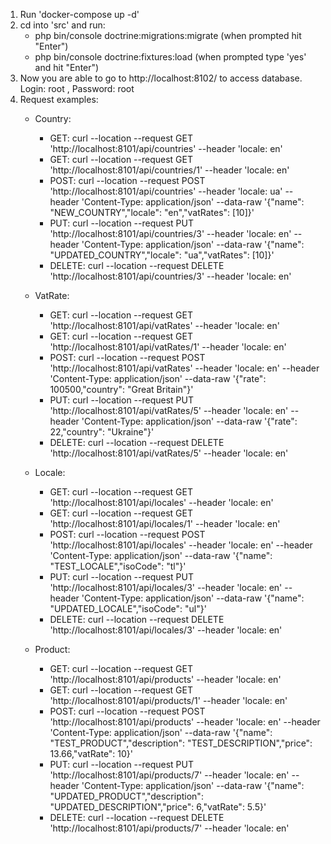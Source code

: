 1. Run 'docker-compose up -d'
2. cd into 'src' and run:
    - php bin/console doctrine:migrations:migrate (when prompted hit "Enter")
    - php bin/console doctrine:fixtures:load (when prompted type 'yes' and hit "Enter")
3. Now you are able to go to http://localhost:8102/ to access database. Login: root , Password: root
4. Request examples:
    - Country:
        - GET: curl --location --request GET 'http://localhost:8101/api/countries' --header 'locale: en'
        - GET: curl --location --request GET 'http://localhost:8101/api/countries/1' --header 'locale: en'
        - POST: curl --location --request POST 'http://localhost:8101/api/countries' --header 'locale: ua' --header 'Content-Type: application/json' --data-raw '{"name": "NEW_COUNTRY","locale": "en","vatRates": [10]}'
        - PUT: curl --location --request PUT 'http://localhost:8101/api/countries/3' --header 'locale: en' --header 'Content-Type: application/json' --data-raw '{"name": "UPDATED_COUNTRY","locale": "ua","vatRates": [10]}'
        - DELETE: curl --location --request DELETE 'http://localhost:8101/api/countries/3' --header 'locale: en'

    - VatRate:
        - GET: curl --location --request GET 'http://localhost:8101/api/vatRates' --header 'locale: en'
        - GET: curl --location --request GET 'http://localhost:8101/api/vatRates/1' --header 'locale: en'
        - POST: curl --location --request POST 'http://localhost:8101/api/vatRates' --header 'locale: en' --header 'Content-Type: application/json' --data-raw '{"rate": 100500,"country": "Great Britain"}'
        - PUT: curl --location --request PUT 'http://localhost:8101/api/vatRates/5' --header 'locale: en' --header 'Content-Type: application/json' --data-raw '{"rate": 22,"country": "Ukraine"}'
        - DELETE: curl --location --request DELETE 'http://localhost:8101/api/vatRates/5' --header 'locale: en'

    - Locale:
        - GET: curl --location --request GET 'http://localhost:8101/api/locales' --header 'locale: en'
        - GET: curl --location --request GET 'http://localhost:8101/api/locales/1' --header 'locale: en'
        - POST: curl --location --request POST 'http://localhost:8101/api/locales' --header 'locale: en' --header 'Content-Type: application/json' --data-raw '{"name": "TEST_LOCALE","isoCode": "tl"}'
        - PUT: curl --location --request PUT 'http://localhost:8101/api/locales/3' --header 'locale: en' --header 'Content-Type: application/json' --data-raw '{"name": "UPDATED_LOCALE","isoCode": "ul"}'
        - DELETE: curl --location --request DELETE 'http://localhost:8101/api/locales/3' --header 'locale: en'

    - Product:
        - GET: curl --location --request GET 'http://localhost:8101/api/products' --header 'locale: en'
        - GET: curl --location --request GET 'http://localhost:8101/api/products/1' --header 'locale: en'
        - POST: curl --location --request POST 'http://localhost:8101/api/products' --header 'locale: en' --header 'Content-Type: application/json' --data-raw '{"name": "TEST_PRODUCT","description": "TEST_DESCRIPTION","price": 13.66,"vatRate": 10}'
        - PUT: curl --location --request PUT 'http://localhost:8101/api/products/7' --header 'locale: en' --header 'Content-Type: application/json' --data-raw '{"name": "UPDATED_PRODUCT","description": "UPDATED_DESCRIPTION","price": 6,"vatRate": 5.5}'
        - DELETE: curl --location --request DELETE 'http://localhost:8101/api/products/7' --header 'locale: en'
